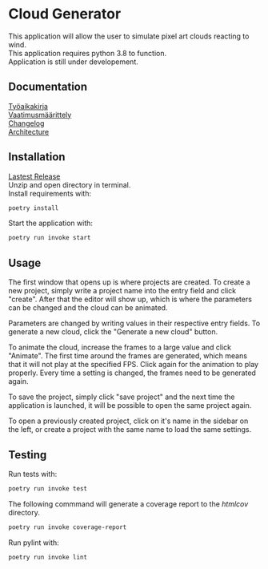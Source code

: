 # **Cloud Generator**

This application will allow the user to simulate pixel art clouds reacting to wind.  
This application requires python 3.8 to function.  
Application is still under developement.  

## Documentation  
[Työaikakirja](dokumentaatio/tyoaikakirja.md)  
[Vaatimusmäärittely](dokumentaatio/vaatimusmaarittely.md)  
[Changelog](dokumentaatio/changelog.md)  
[Architecture](dokumentaatio/arkkitehtuuri.md)

## Installation  
[Lastest Release](https://github.com/Pur-Pul/ot-harjoitustyo/releases/tag/1.1.0)  
Unzip and open directory in terminal.  
Install requirements with:  
```bash
poetry install
```

Start the application with:  
```bash
poetry run invoke start
```
## Usage
The first window that opens up is where projects are created. To create a new project, simply write a project name into the entry field and click "create". After that the editor will show up, which is where the parameters can be changed and the cloud can be animated.

Parameters are changed by writing values in their respective entry fields. To generate a new cloud, click the "Generate a new cloud" button.  

To animate the cloud, increase the frames to a large value and click "Animate". The first time around the frames are generated, which means that it will not play at the specified FPS. Click again for the animation to play properly. Every time a setting is changed, the frames need to be generated again.  

To save the project, simply click "save project" and the next time the application is launched, it will be possible to open the same project again.  

To open a previously created project, click on it's name in the sidebar on the left, or create a project with the same name to load the same settings.

## Testing  
Run tests with:  
```bash
poetry run invoke test
```

The following commmand will generate a coverage report to the _htmlcov_ directory.  
```bash
poetry run invoke coverage-report
```

Run pylint with:
```bash
poetry run invoke lint
```
